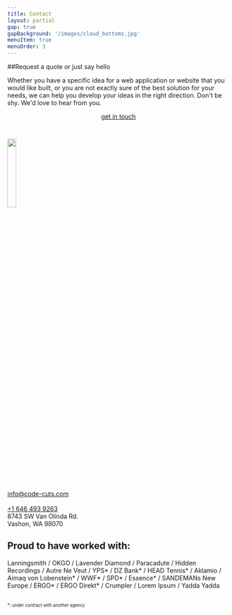 ```yaml
---
title: Contact
layout: partial
gap: true
gapBackground: '/images/cloud_bottomz.jpg'
menuItem: true
menuOrder: 3
---
```

##Request a quote or just say hello

Whether you have a specific idea for a web application or website that you would like built, or you are not exactly sure of the best solution for your needs, we can help you develop your ideas in the right direction. Don't be shy. We'd love to hear from you.
<br/>
<div style="width: 100%; text-align: center; margin-bottom: 3em;">
    <a class="btn btn-cta" href="mailto:info@code-cuts.com">get in touch</a>
</div>

<div class="column contact-info">
    <div style="width: 100%" itemscope itemprop="http://schema.org/Organization">
        <div itemprop="logo">
            <img src="/images/logo_simple.svg" style="width: 20%;" />
        </div>
        <br/>
        <div>
            <div>
                <a itemprop="email" href="mailto:info@code-cuts.com">info@code-cuts.com</a><br/><br/>
                <a itemprop="telephone" href="tel:+16464939263">+1 646 493 9263</a>
            </div>
            <div itemscope itemprop="address">
                <span style="font-style: normal; font-weight: normal;">
                8743 SW Van Olinda Rd.<br/>
                <span itemprop="locality">Vashon</span>, <span itemprop="regioin">WA</span> 98070
                </span>
            </div>
        </div>
    </div>
</div>
<div class="column client-list">
    <h2>Proud to have worked with:</h2>
    <p>
        Lanningsmith / OKGO / Lavender Diamond / Paracadute / Hidden Recordings / Autre Ne Veut / YPS* / DZ Bank* / HEAD Tennis* / Aklamio / Aimaq von Lobenstein* / WWF* / SPD* / Essence* / SANDEMANs New Europe / ERGO* / ERGO Direkt* / Crumpler / Lorem Ipsum / Yadda Yadda
    </p>
    <br/>
    <span style="font-size: 0.7em;">*: under contract with another agency</span>
    <br/><br/>
</div>

